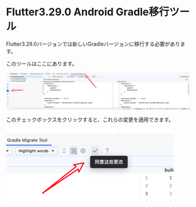 # Flutter3.29.0 Android Gradle移行ツール

Flutter3.29.0バージョンでは新しいGradleバージョンに移行する必要があります。


このツールはここにあります。


![image_14.png](../../assets/images/image_14.png)


このチェックボックスをクリックすると、これらの変更を適用できます。


![image_15.png](../../assets/images/image_15.png)

